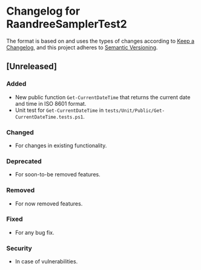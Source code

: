 # Changelog for RaandreeSamplerTest2

The format is based on and uses the types of changes according to [Keep a Changelog](https://keepachangelog.com/en/1.0.0/),
and this project adheres to [Semantic Versioning](https://semver.org/spec/v2.0.0.html).

## [Unreleased]

### Added

- New public function `Get-CurrentDateTime` that returns the current date and time in ISO 8601 format.
- Unit test for `Get-CurrentDateTime` in `tests/Unit/Public/Get-CurrentDateTime.tests.ps1`.

### Changed

- For changes in existing functionality.

### Deprecated

- For soon-to-be removed features.

### Removed

- For now removed features.

### Fixed

- For any bug fix.

### Security

- In case of vulnerabilities.

